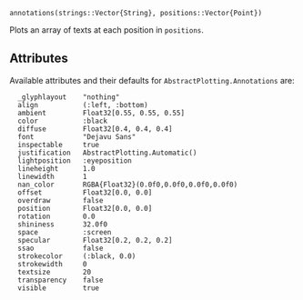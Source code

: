 ```
annotations(strings::Vector{String}, positions::Vector{Point})
```

Plots an array of texts at each position in `positions`.

## Attributes

Available attributes and their defaults for `AbstractPlotting.Annotations` are: 

```
  _glyphlayout    "nothing"
  align           (:left, :bottom)
  ambient         Float32[0.55, 0.55, 0.55]
  color           :black
  diffuse         Float32[0.4, 0.4, 0.4]
  font            "Dejavu Sans"
  inspectable     true
  justification   AbstractPlotting.Automatic()
  lightposition   :eyeposition
  lineheight      1.0
  linewidth       1
  nan_color       RGBA{Float32}(0.0f0,0.0f0,0.0f0,0.0f0)
  offset          Float32[0.0, 0.0]
  overdraw        false
  position        Float32[0.0, 0.0]
  rotation        0.0
  shininess       32.0f0
  space           :screen
  specular        Float32[0.2, 0.2, 0.2]
  ssao            false
  strokecolor     (:black, 0.0)
  strokewidth     0
  textsize        20
  transparency    false
  visible         true
```
